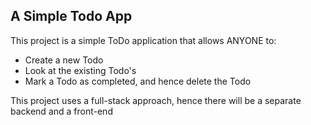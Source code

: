 ## A Simple Todo App

This project is a simple ToDo application that allows ANYONE to:

- Create a new Todo
- Look at the existing Todo's
- Mark a Todo as completed, and hence delete the Todo

This project uses a full-stack approach, hence there will be a separate backend and a front-end
